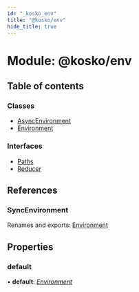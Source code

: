 ```yaml
---
id: "_kosko_env"
title: "@kosko/env"
hide_title: true
---
```


# Module: @kosko/env

## Table of contents

### Classes

- [AsyncEnvironment](../classes/_kosko_env.asyncenvironment.md)
- [Environment](../classes/_kosko_env.environment.md)

### Interfaces

- [Paths](../interfaces/_kosko_env.paths.md)
- [Reducer](../interfaces/_kosko_env.reducer.md)

## References

### SyncEnvironment

Renames and exports: [Environment](../classes/_kosko_env.environment.md)

## Properties

### default

• **default**: [_Environment_](../classes/_kosko_env.environment.md)
